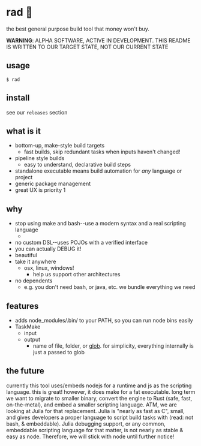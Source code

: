 # rad :100:

the best general purpose build tool that money won't buy.

**WARNING**: ALPHA SOFTWARE, ACTIVE IN DEVELOPMENT.  THIS README IS WRITTEN TO OUR TARGET STATE, NOT OUR CURRENT STATE

## usage

`$ rad`

## install

see our `releases` section

## what is it

- bottom-up, make-style build targets
  - fast builds, skip redundant tasks when inputs haven't changed!
- pipeline style builds
  - easy to understand, declarative build steps
- standalone executable means build automation for _any_ language or project
- generic package management
- great UX is priority 1

## why

- stop using make and bash--use a modern syntax and a real scripting language
  - <ref to why bash is awful>
- no custom DSL--uses POJOs with a verified interface
- you can actually DEBUG it!
- beautiful
- take it anywhere
  - osx, linux, windows!
    - help us support other architectures
- no dependents
  - e.g. you don't need bash, or java, etc.  we bundle everything we need

## features

- adds node_modules/.bin/ to your PATH, so you can run node bins easily
- TaskMake
  - input
  - output
    - name of file, folder, or [glob](https://github.com/isaacs/node-glob). for simplicity, everything internally is just a passed to glob

## the future

currently this tool uses/embeds nodejs for a runtime and js as the scripting language.  this is great!  however, it does make for a fat executable.  long term we want to migrate to smaller binary, convert the engine to Rust (safe, fast, on-the-metal), and embed a smaller scripting language.  ATM, we are looking
at Juila for that replacement.  Julia is "nearly as fast as C", small, and gives developers a proper language to script build tasks with (read: not bash, & embeddable).  Julia debugging support, or any common, embeddable scripting language for that matter, is not nearly as stable & easy as node.  Therefore, we will stick with node until further notice!
